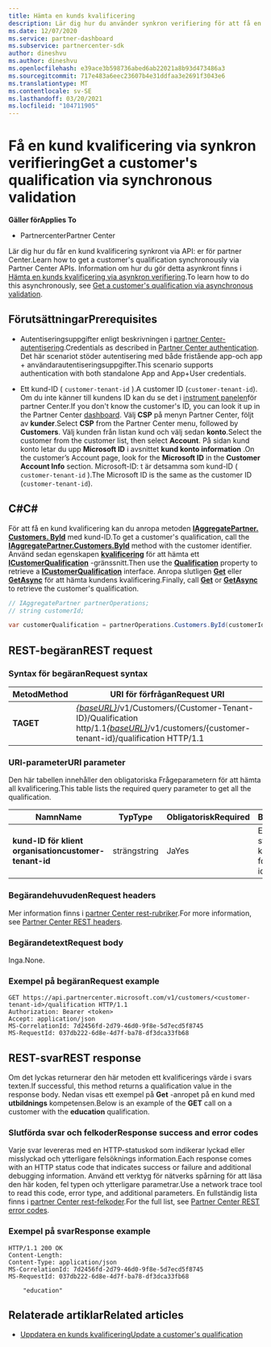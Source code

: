 ```yaml
---
title: Hämta en kunds kvalificering
description: Lär dig hur du använder synkron verifiering för att få en kund kvalificering via API för partner Center. Partner kan använda detta för att validera utbildnings kunder.
ms.date: 12/07/2020
ms.service: partner-dashboard
ms.subservice: partnercenter-sdk
author: dineshvu
ms.author: dineshvu
ms.openlocfilehash: e39ace3b598736abed6ab22021a8b93d473486a3
ms.sourcegitcommit: 717e483a6eec23607b4e31ddfaa3e2691f3043e6
ms.translationtype: MT
ms.contentlocale: sv-SE
ms.lasthandoff: 03/20/2021
ms.locfileid: "104711905"
---
```

# <a name="get-a-customers-qualification-via-synchronous-validation"></a><span data-ttu-id="e9af5-104">Få en kund kvalificering via synkron verifiering</span><span class="sxs-lookup"><span data-stu-id="e9af5-104">Get a customer's qualification via synchronous validation</span></span>

<span data-ttu-id="e9af5-105">**Gäller för**</span><span class="sxs-lookup"><span data-stu-id="e9af5-105">**Applies To**</span></span>

- <span data-ttu-id="e9af5-106">Partnercenter</span><span class="sxs-lookup"><span data-stu-id="e9af5-106">Partner Center</span></span>

<span data-ttu-id="e9af5-107">Lär dig hur du får en kund kvalificering synkront via API: er för partner Center.</span><span class="sxs-lookup"><span data-stu-id="e9af5-107">Learn how to get a customer's qualification synchronously via Partner Center APIs.</span></span> <span data-ttu-id="e9af5-108">Information om hur du gör detta asynkront finns i [Hämta en kunds kvalificering via asynkron verifiering](get-customer-qualification-asynchronous.md).</span><span class="sxs-lookup"><span data-stu-id="e9af5-108">To learn how to do this asynchronously, see [Get a customer's qualification via asynchronous validation](get-customer-qualification-asynchronous.md).</span></span>

## <a name="prerequisites"></a><span data-ttu-id="e9af5-109">Förutsättningar</span><span class="sxs-lookup"><span data-stu-id="e9af5-109">Prerequisites</span></span>

- <span data-ttu-id="e9af5-110">Autentiseringsuppgifter enligt beskrivningen i [partner Center-autentisering](partner-center-authentication.md).</span><span class="sxs-lookup"><span data-stu-id="e9af5-110">Credentials as described in [Partner Center authentication](partner-center-authentication.md).</span></span> <span data-ttu-id="e9af5-111">Det här scenariot stöder autentisering med både fristående app-och app + användarautentiseringsuppgifter.</span><span class="sxs-lookup"><span data-stu-id="e9af5-111">This scenario supports authentication with both standalone App and App+User credentials.</span></span>

- <span data-ttu-id="e9af5-112">Ett kund-ID ( `customer-tenant-id` ).</span><span class="sxs-lookup"><span data-stu-id="e9af5-112">A customer ID (`customer-tenant-id`).</span></span> <span data-ttu-id="e9af5-113">Om du inte känner till kundens ID kan du se det i [instrument panelen](https://partner.microsoft.com/dashboard)för partner Center.</span><span class="sxs-lookup"><span data-stu-id="e9af5-113">If you don't know the customer's ID, you can look it up in the Partner Center [dashboard](https://partner.microsoft.com/dashboard).</span></span> <span data-ttu-id="e9af5-114">Välj **CSP** på menyn Partner Center, följt av **kunder**.</span><span class="sxs-lookup"><span data-stu-id="e9af5-114">Select **CSP** from the Partner Center menu, followed by **Customers**.</span></span> <span data-ttu-id="e9af5-115">Välj kunden från listan kund och välj sedan **konto**.</span><span class="sxs-lookup"><span data-stu-id="e9af5-115">Select the customer from the customer list, then select **Account**.</span></span> <span data-ttu-id="e9af5-116">På sidan kund konto letar du upp **Microsoft ID** i avsnittet **kund konto information** .</span><span class="sxs-lookup"><span data-stu-id="e9af5-116">On the customer’s Account page, look for the **Microsoft ID** in the **Customer Account Info** section.</span></span> <span data-ttu-id="e9af5-117">Microsoft-ID: t är detsamma som kund-ID ( `customer-tenant-id` ).</span><span class="sxs-lookup"><span data-stu-id="e9af5-117">The Microsoft ID is the same as the customer ID  (`customer-tenant-id`).</span></span>

## <a name="c"></a><span data-ttu-id="e9af5-118">C\#</span><span class="sxs-lookup"><span data-stu-id="e9af5-118">C\#</span></span>

<span data-ttu-id="e9af5-119">För att få en kund kvalificering kan du anropa metoden [**IAggregatePartner. Customers. ById**](/dotnet/api/microsoft.store.partnercenter.customers.icustomercollection.byid) med kund-ID.</span><span class="sxs-lookup"><span data-stu-id="e9af5-119">To get a customer's qualification, call the [**IAggregatePartner.Customers.ById**](/dotnet/api/microsoft.store.partnercenter.customers.icustomercollection.byid) method with the customer identifier.</span></span> <span data-ttu-id="e9af5-120">Använd sedan egenskapen [**kvalificering**](/dotnet/api/microsoft.store.partnercenter.customers.icustomer.qualification) för att hämta ett [**ICustomerQualification**](/dotnet/api/microsoft.store.partnercenter.qualification.icustomerqualification) -gränssnitt.</span><span class="sxs-lookup"><span data-stu-id="e9af5-120">Then use the [**Qualification**](/dotnet/api/microsoft.store.partnercenter.customers.icustomer.qualification) property to retrieve a [**ICustomerQualification**](/dotnet/api/microsoft.store.partnercenter.qualification.icustomerqualification) interface.</span></span> <span data-ttu-id="e9af5-121">Anropa slutligen [**Get**](/dotnet/api/microsoft.store.partnercenter.subscriptions.isubscriptioncollection.get) eller [**GetAsync**](/dotnet/api/microsoft.store.partnercenter.subscriptions.isubscriptioncollection.getasync) för att hämta kundens kvalificering.</span><span class="sxs-lookup"><span data-stu-id="e9af5-121">Finally, call [**Get**](/dotnet/api/microsoft.store.partnercenter.subscriptions.isubscriptioncollection.get) or [**GetAsync**](/dotnet/api/microsoft.store.partnercenter.subscriptions.isubscriptioncollection.getasync) to retrieve the customer's qualification.</span></span>

``` csharp
// IAggregatePartner partnerOperations;
// string customerId;

var customerQualification = partnerOperations.Customers.ById(customerId).Qualification.Get();
```

## <a name="rest-request"></a><span data-ttu-id="e9af5-122">REST-begäran</span><span class="sxs-lookup"><span data-stu-id="e9af5-122">REST request</span></span>

### <a name="request-syntax"></a><span data-ttu-id="e9af5-123">Syntax för begäran</span><span class="sxs-lookup"><span data-stu-id="e9af5-123">Request syntax</span></span>

| <span data-ttu-id="e9af5-124">Metod</span><span class="sxs-lookup"><span data-stu-id="e9af5-124">Method</span></span>  | <span data-ttu-id="e9af5-125">URI för förfrågan</span><span class="sxs-lookup"><span data-stu-id="e9af5-125">Request URI</span></span>                                                                                          |
|---------|------------------------------------------------------------------------------------------------------|
| <span data-ttu-id="e9af5-126">**TA**</span><span class="sxs-lookup"><span data-stu-id="e9af5-126">**GET**</span></span> | <span data-ttu-id="e9af5-127">[*{baseURL}*](partner-center-rest-urls.md)/v1/Customers/{Customer-Tenant-ID}/Qualification http/1.1</span><span class="sxs-lookup"><span data-stu-id="e9af5-127">[*{baseURL}*](partner-center-rest-urls.md)/v1/customers/{customer-tenant-id}/qualification HTTP/1.1</span></span> |

### <a name="uri-parameter"></a><span data-ttu-id="e9af5-128">URI-parameter</span><span class="sxs-lookup"><span data-stu-id="e9af5-128">URI parameter</span></span>

<span data-ttu-id="e9af5-129">Den här tabellen innehåller den obligatoriska Frågeparametern för att hämta all kvalificering.</span><span class="sxs-lookup"><span data-stu-id="e9af5-129">This table lists the required query parameter to get all the qualification.</span></span>

| <span data-ttu-id="e9af5-130">Namn</span><span class="sxs-lookup"><span data-stu-id="e9af5-130">Name</span></span>               | <span data-ttu-id="e9af5-131">Typ</span><span class="sxs-lookup"><span data-stu-id="e9af5-131">Type</span></span>   | <span data-ttu-id="e9af5-132">Obligatorisk</span><span class="sxs-lookup"><span data-stu-id="e9af5-132">Required</span></span> | <span data-ttu-id="e9af5-133">Beskrivning</span><span class="sxs-lookup"><span data-stu-id="e9af5-133">Description</span></span>                                           |
|--------------------|--------|----------|-------------------------------------------------------|
| <span data-ttu-id="e9af5-134">**kund-ID för klient organisation**</span><span class="sxs-lookup"><span data-stu-id="e9af5-134">**customer-tenant-id**</span></span> | <span data-ttu-id="e9af5-135">sträng</span><span class="sxs-lookup"><span data-stu-id="e9af5-135">string</span></span> | <span data-ttu-id="e9af5-136">Ja</span><span class="sxs-lookup"><span data-stu-id="e9af5-136">Yes</span></span>      | <span data-ttu-id="e9af5-137">En GUID-formaterad sträng som identifierar kunden.</span><span class="sxs-lookup"><span data-stu-id="e9af5-137">A GUID-formatted string that identifies the customer.</span></span> |

### <a name="request-headers"></a><span data-ttu-id="e9af5-138">Begärandehuvuden</span><span class="sxs-lookup"><span data-stu-id="e9af5-138">Request headers</span></span>

<span data-ttu-id="e9af5-139">Mer information finns i [partner Center rest-rubriker](headers.md).</span><span class="sxs-lookup"><span data-stu-id="e9af5-139">For more information, see [Partner Center REST headers](headers.md).</span></span>

### <a name="request-body"></a><span data-ttu-id="e9af5-140">Begärandetext</span><span class="sxs-lookup"><span data-stu-id="e9af5-140">Request body</span></span>

<span data-ttu-id="e9af5-141">Inga.</span><span class="sxs-lookup"><span data-stu-id="e9af5-141">None.</span></span>

### <a name="request-example"></a><span data-ttu-id="e9af5-142">Exempel på begäran</span><span class="sxs-lookup"><span data-stu-id="e9af5-142">Request example</span></span>

```http
GET https://api.partnercenter.microsoft.com/v1/customers/<customer-tenant-id>/qualification HTTP/1.1
Authorization: Bearer <token>
Accept: application/json
MS-CorrelationId: 7d2456fd-2d79-46d0-9f8e-5d7ecd5f8745
MS-RequestId: 037db222-6d8e-4d7f-ba78-df3dca33fb68
```

## <a name="rest-response"></a><span data-ttu-id="e9af5-143">REST-svar</span><span class="sxs-lookup"><span data-stu-id="e9af5-143">REST response</span></span>

<span data-ttu-id="e9af5-144">Om det lyckas returnerar den här metoden ett kvalificerings värde i svars texten.</span><span class="sxs-lookup"><span data-stu-id="e9af5-144">If successful, this method returns a qualification value in the response body.</span></span>  <span data-ttu-id="e9af5-145">Nedan visas ett exempel på **Get** -anropet på en kund med **utbildnings** kompetensen.</span><span class="sxs-lookup"><span data-stu-id="e9af5-145">Below is an example of the **GET** call on a customer with the **education** qualification.</span></span>

### <a name="response-success-and-error-codes"></a><span data-ttu-id="e9af5-146">Slutförda svar och felkoder</span><span class="sxs-lookup"><span data-stu-id="e9af5-146">Response success and error codes</span></span>

<span data-ttu-id="e9af5-147">Varje svar levereras med en HTTP-statuskod som indikerar lyckad eller misslyckad och ytterligare felsöknings information.</span><span class="sxs-lookup"><span data-stu-id="e9af5-147">Each response comes with an HTTP status code that indicates success or failure and additional debugging information.</span></span> <span data-ttu-id="e9af5-148">Använd ett verktyg för nätverks spårning för att läsa den här koden, fel typen och ytterligare parametrar.</span><span class="sxs-lookup"><span data-stu-id="e9af5-148">Use a network trace tool to read this code, error type, and additional parameters.</span></span> <span data-ttu-id="e9af5-149">En fullständig lista finns i [partner Center rest-felkoder](error-codes.md).</span><span class="sxs-lookup"><span data-stu-id="e9af5-149">For the full list, see [Partner Center REST error codes](error-codes.md).</span></span>

### <a name="response-example"></a><span data-ttu-id="e9af5-150">Exempel på svar</span><span class="sxs-lookup"><span data-stu-id="e9af5-150">Response example</span></span>

```http
HTTP/1.1 200 OK
Content-Length:
Content-Type: application/json
MS-CorrelationId: 7d2456fd-2d79-46d0-9f8e-5d7ecd5f8745
MS-RequestId: 037db222-6d8e-4d7f-ba78-df3dca33fb68

    "education"

```

## <a name="related-articles"></a><span data-ttu-id="e9af5-151">Relaterade artiklar</span><span class="sxs-lookup"><span data-stu-id="e9af5-151">Related articles</span></span>

- [<span data-ttu-id="e9af5-152">Uppdatera en kunds kvalificering</span><span class="sxs-lookup"><span data-stu-id="e9af5-152">Update a customer's qualification</span></span>](./update-customer-qualification-synchronous.md)